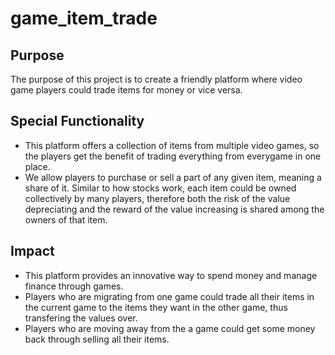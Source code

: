 # game_item_trade
## Purpose
The purpose of this project is to create a friendly platform where video game players could trade items for money or vice versa.

## Special Functionality
- This platform offers a collection of items from multiple video games, so the players get the benefit of trading everything from everygame in one place. 
- We allow players to purchase or sell a part of any given item, meaning a share of it. Similar to how stocks work, each item could be owned collectively by many players, therefore both the risk of the value depreciating and the reward of the value increasing is shared among the owners of that item. 

## Impact
- This platform provides an innovative way to spend money and manage finance through games.
- Players who are migrating from one game could trade all their items in the current game to the items they want in the other game, thus transfering the values over.
- Players who are moving away from the a game could get some money back through selling all their items.